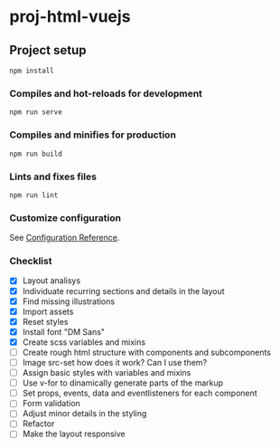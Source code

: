 # proj-html-vuejs

## Project setup

```
npm install
```

### Compiles and hot-reloads for development

```
npm run serve
```

### Compiles and minifies for production

```
npm run build
```

### Lints and fixes files

```
npm run lint
```

### Customize configuration

See [Configuration Reference](https://cli.vuejs.org/config/).

### Checklist

- [x] Layout analisys
- [x] Individuate recurring sections and details in the layout
- [x] Find missing illustrations
- [x] Import assets
- [x] Reset styles
- [x] Install font "DM Sans"
- [x] Create scss variables and mixins
- [ ] Create rough html structure with components and subcomponents
- [ ] Image src-set how does it work? Can I use them?
- [ ] Assign basic styles with variables and mixins
- [ ] Use v-for to dinamically generate parts of the markup
- [ ] Set props, events, data and eventlisteners for each component
- [ ] Form validation
- [ ] Adjust minor details in the styling
- [ ] Refactor
- [ ] Make the layout responsive
